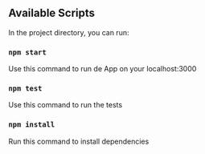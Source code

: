 

## Available Scripts

In the project directory, you can run:

### `npm start`

Use this command to run de App on your localhost:3000

### `npm test`

Use this command to run the tests


### `npm install`

Run this command to install dependencies